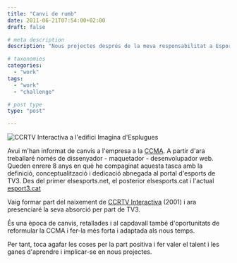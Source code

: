 ```yaml
---
title: "Canvi de rumb"
date: 2011-06-21T07:54:00+02:00
draft: false

# meta description
description: "Nous projectes després de la meva responsabilitat a Esport3.cat"

# taxonomies
categories: 
  - "work"
tags:
  - "work"
  - "challenge"

# post type
type: "post"

---
```


![CCRTV Interactiva a l'edifici Imagina d'Esplugues](/images/ccrtv-interactiva.png)

Avui m'han informat de canvis a l'empresa a la [CCMA](https://www.ccma.cat/). A partir d'ara treballaré només de dissenyador - maquetador - desenvolupador web. Queden enrere 8 anys en què he compaginat aquesta tasca amb la definició, conceptualització i dedicació abnegada al portal d'esports de TV3. Des del primer elsesports.net, el posterior elsesports.cat i l'actual [esport3.cat](https://www.esport3.cat)

Vaig formar part del naixement de [CCRTV Interactiva](https://www.ccma.cat/corporatiu/ca/historia/) (2001) i ara presenciaré la seva absorció per part de TV3.

És una època de canvis, retallades i al capdavall també d'oportunitats de reformular la CCMA i fer-la més forta i adaptada als nous temps.

Per tant, toca agafar les coses per la part positiva i fer valer el talent i les ganes d'aprendre i implicar-se en nous projectes.
